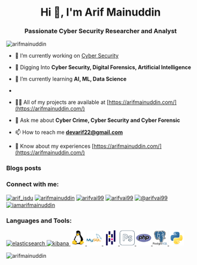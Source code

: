 <h1 align="center">Hi 👋, I'm Arif Mainuddin</h1>
<h3 align="center">Passionate Cyber Security Researcher and Analyst</h3>

<p align="left"> <img src="https://komarev.com/ghpvc/?username=arifmainuddin&label=Profile%20views&color=0e75b6&style=flat" alt="arifmainuddin" /> </p>

- 🔭 I’m currently working on [Cyber Security](https://decodeslab.com/)
- 🌱 Digging Into **Cyber Security, Digital Forensics, Artificial Intelligence**
- 🤝 I’m currently learning **AI, ML, Data Science**
- 
- 👨‍💻 All of my projects are available at [https://arifmainuddin.com/](https://arifmainuddin.com/)

- 💬 Ask me about **Cyber Crime, Cyber Security and Cyber Forensic**

- 📫 How to reach me **devarif22@gmail.com**

- 📄 Know about my experiences [https://arifmainuddin.com/](https://arifmainuddin.com/)

### Blogs posts
<!-- BLOG-POST-LIST:START -->
<!-- BLOG-POST-LIST:END -->

<h3 align="left">Connect with me:</h3>
<p align="left">
<a href="https://twitter.com/arif_isdu" target="blank"><img align="center" src="https://raw.githubusercontent.com/rahuldkjain/github-profile-readme-generator/master/src/images/icons/Social/twitter.svg" alt="arif_isdu" height="30" width="40" /></a>
<a href="https://linkedin.com/in/arifmainuddin" target="blank"><img align="center" src="https://raw.githubusercontent.com/rahuldkjain/github-profile-readme-generator/master/src/images/icons/Social/linked-in-alt.svg" alt="arifmainuddin" height="30" width="40" /></a>
<a href="https://fb.com/arifvai99" target="blank"><img align="center" src="https://raw.githubusercontent.com/rahuldkjain/github-profile-readme-generator/master/src/images/icons/Social/facebook.svg" alt="arifvai99" height="30" width="40" /></a>
<a href="https://instagram.com/arifvai99" target="blank"><img align="center" src="https://raw.githubusercontent.com/rahuldkjain/github-profile-readme-generator/master/src/images/icons/Social/instagram.svg" alt="arifvai99" height="30" width="40" /></a>
<a href="https://medium.com/@arifvai99" target="blank"><img align="center" src="https://raw.githubusercontent.com/rahuldkjain/github-profile-readme-generator/master/src/images/icons/Social/medium.svg" alt="@arifvai99" height="30" width="40" /></a>
<a href="https://www.youtube.com/c/iamarifmainuddin" target="blank"><img align="center" src="https://raw.githubusercontent.com/rahuldkjain/github-profile-readme-generator/master/src/images/icons/Social/youtube.svg" alt="iamarifmainuddin" height="30" width="40" /></a>
</p>

<h3 align="left">Languages and Tools:</h3>
<p align="left"> <a href="https://www.elastic.co" target="_blank" rel="noreferrer"> <img src="https://www.vectorlogo.zone/logos/elastic/elastic-icon.svg" alt="elasticsearch" width="40" height="40"/> </a> <a href="https://www.elastic.co/kibana" target="_blank" rel="noreferrer"> <img src="https://www.vectorlogo.zone/logos/elasticco_kibana/elasticco_kibana-icon.svg" alt="kibana" width="40" height="40"/> </a> <a href="https://www.linux.org/" target="_blank" rel="noreferrer"> <img src="https://raw.githubusercontent.com/devicons/devicon/master/icons/linux/linux-original.svg" alt="linux" width="40" height="40"/> </a> <a href="https://www.mysql.com/" target="_blank" rel="noreferrer"> <img src="https://raw.githubusercontent.com/devicons/devicon/master/icons/mysql/mysql-original-wordmark.svg" alt="mysql" width="40" height="40"/> </a> <a href="https://pandas.pydata.org/" target="_blank" rel="noreferrer"> <img src="https://raw.githubusercontent.com/devicons/devicon/2ae2a900d2f041da66e950e4d48052658d850630/icons/pandas/pandas-original.svg" alt="pandas" width="40" height="40"/> </a> <a href="https://www.photoshop.com/en" target="_blank" rel="noreferrer"> <img src="https://raw.githubusercontent.com/devicons/devicon/master/icons/photoshop/photoshop-line.svg" alt="photoshop" width="40" height="40"/> </a> <a href="https://www.php.net" target="_blank" rel="noreferrer"> <img src="https://raw.githubusercontent.com/devicons/devicon/master/icons/php/php-original.svg" alt="php" width="40" height="40"/> </a> <a href="https://www.postgresql.org" target="_blank" rel="noreferrer"> <img src="https://raw.githubusercontent.com/devicons/devicon/master/icons/postgresql/postgresql-original-wordmark.svg" alt="postgresql" width="40" height="40"/> </a> <a href="https://www.python.org" target="_blank" rel="noreferrer"> <img src="https://raw.githubusercontent.com/devicons/devicon/master/icons/python/python-original.svg" alt="python" width="40" height="40"/> </a> </p>

<p><img align="center" src="https://github-readme-stats.vercel.app/api/top-langs?username=arifmainuddin&show_icons=true&locale=en&layout=compact" alt="arifmainuddin" /></p>
